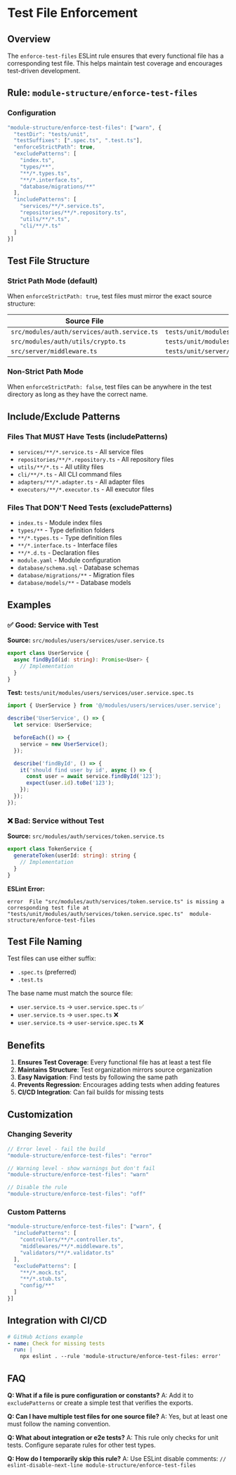 # Test File Enforcement

## Overview

The `enforce-test-files` ESLint rule ensures that every functional file has a corresponding test file. This helps maintain test coverage and encourages test-driven development.

## Rule: `module-structure/enforce-test-files`

### Configuration

```javascript
"module-structure/enforce-test-files": ["warn", {
  "testDir": "tests/unit",
  "testSuffixes": [".spec.ts", ".test.ts"],
  "enforceStrictPath": true,
  "excludePatterns": [
    "index.ts",
    "types/**",
    "**/*.types.ts",
    "**/*.interface.ts",
    "database/migrations/**"
  ],
  "includePatterns": [
    "services/**/*.service.ts",
    "repositories/**/*.repository.ts",
    "utils/**/*.ts",
    "cli/**/*.ts"
  ]
}]
```

## Test File Structure

### Strict Path Mode (default)

When `enforceStrictPath: true`, test files must mirror the exact source structure:

| Source File | Test File |
|------------|-----------|
| `src/modules/auth/services/auth.service.ts` | `tests/unit/modules/auth/services/auth.service.spec.ts` |
| `src/modules/auth/utils/crypto.ts` | `tests/unit/modules/auth/utils/crypto.spec.ts` |
| `src/server/middleware.ts` | `tests/unit/server/middleware.spec.ts` |

### Non-Strict Path Mode

When `enforceStrictPath: false`, test files can be anywhere in the test directory as long as they have the correct name.

## Include/Exclude Patterns

### Files That MUST Have Tests (includePatterns)

- `services/**/*.service.ts` - All service files
- `repositories/**/*.repository.ts` - All repository files
- `utils/**/*.ts` - All utility files
- `cli/**/*.ts` - All CLI command files
- `adapters/**/*.adapter.ts` - All adapter files
- `executors/**/*.executor.ts` - All executor files

### Files That DON'T Need Tests (excludePatterns)

- `index.ts` - Module index files
- `types/**` - Type definition folders
- `**/*.types.ts` - Type definition files
- `**/*.interface.ts` - Interface files
- `**/*.d.ts` - Declaration files
- `module.yaml` - Module configuration
- `database/schema.sql` - Database schemas
- `database/migrations/**` - Migration files
- `database/models/**` - Database models

## Examples

### ✅ Good: Service with Test

**Source:** `src/modules/users/services/user.service.ts`
```typescript
export class UserService {
  async findById(id: string): Promise<User> {
    // Implementation
  }
}
```

**Test:** `tests/unit/modules/users/services/user.service.spec.ts`
```typescript
import { UserService } from '@/modules/users/services/user.service';

describe('UserService', () => {
  let service: UserService;

  beforeEach(() => {
    service = new UserService();
  });

  describe('findById', () => {
    it('should find user by id', async () => {
      const user = await service.findById('123');
      expect(user.id).toBe('123');
    });
  });
});
```

### ❌ Bad: Service without Test

**Source:** `src/modules/auth/services/token.service.ts`
```typescript
export class TokenService {
  generateToken(userId: string): string {
    // Implementation
  }
}
```

**ESLint Error:**
```
error  File "src/modules/auth/services/token.service.ts" is missing a corresponding test file at "tests/unit/modules/auth/services/token.service.spec.ts"  module-structure/enforce-test-files
```

## Test File Naming

Test files can use either suffix:
- `.spec.ts` (preferred)
- `.test.ts`

The base name must match the source file:
- `user.service.ts` → `user.service.spec.ts` ✅
- `user.service.ts` → `user.spec.ts` ❌
- `user.service.ts` → `user-service.spec.ts` ❌

## Benefits

1. **Ensures Test Coverage**: Every functional file has at least a test file
2. **Maintains Structure**: Test organization mirrors source organization
3. **Easy Navigation**: Find tests by following the same path
4. **Prevents Regression**: Encourages adding tests when adding features
5. **CI/CD Integration**: Can fail builds for missing tests

## Customization

### Changing Severity

```javascript
// Error level - fail the build
"module-structure/enforce-test-files": "error"

// Warning level - show warnings but don't fail
"module-structure/enforce-test-files": "warn"

// Disable the rule
"module-structure/enforce-test-files": "off"
```

### Custom Patterns

```javascript
"module-structure/enforce-test-files": ["warn", {
  "includePatterns": [
    "controllers/**/*.controller.ts",
    "middlewares/**/*.middleware.ts",
    "validators/**/*.validator.ts"
  ],
  "excludePatterns": [
    "**/*.mock.ts",
    "**/*.stub.ts",
    "config/**"
  ]
}]
```

## Integration with CI/CD

```yaml
# GitHub Actions example
- name: Check for missing tests
  run: |
    npx eslint . --rule 'module-structure/enforce-test-files: error'
```

## FAQ

**Q: What if a file is pure configuration or constants?**
A: Add it to `excludePatterns` or create a simple test that verifies the exports.

**Q: Can I have multiple test files for one source file?**
A: Yes, but at least one must follow the naming convention.

**Q: What about integration or e2e tests?**
A: This rule only checks for unit tests. Configure separate rules for other test types.

**Q: How do I temporarily skip this rule?**
A: Use ESLint disable comments: `// eslint-disable-next-line module-structure/enforce-test-files`